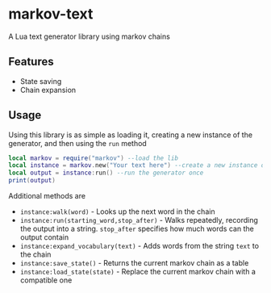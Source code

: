# markov-text

A Lua text generator library using markov chains 

## Features

- State saving
- Chain expansion

## Usage
Using this library is as simple as loading it, creating a new instance of the generator, and then using the ``run`` method

```lua
local markov = require("markov") --load the lib
local instance = markov.new("Your text here") --create a new instance of the generator
local output = instance:run() --run the generator once
print(output) 
```

Additional methods are

- ``instance:walk(word)`` - Looks up the next word in the chain
- ``instance:run(starting_word,stop_after)`` - Walks repeatedly, recording the output into a string. ``stop_after`` specifies how much words can the output contain
- ``instance:expand_vocabulary(text)`` - Adds words from the string ``text`` to the chain
- ``instance:save_state()`` - Returns the current markov chain as a table
- ``instance:load_state(state)`` - Replace the current markov chain with a compatible one


